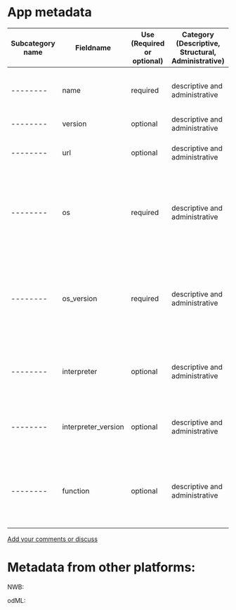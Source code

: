 # App metadata

| Subcategory name	| Fieldname |	Use (Required or optional) |	Category (Descriptive, Structural, Administrative)	| General Description |	Type |
| -------- | -------- |	-------- |	--------	| -------- | ---- |
| -------- | name	   |   required| 	descriptive and administrative | the name of the NDI app used to analyze the dataset | string |
| -------- | version | optional | descriptive and administrative |	the version of the app	| string |
| -------- | url	| optional	| descriptive and administrative |	the url forthe repository of the app	| url |
| -------- | os | required | descriptive and administrative |	the operating system of the computer where the analysis was performed	| string |
| -------- | os_version | required | descriptive and administrative |	the version of the operative system of the computer where the analysis was performed	| string |
| -------- | interpreter | optional | descriptive and administrative |	the code interpreter if the app/analysis code uses one| string |
| -------- | interpreter_version | optional | descriptive and administrative |	the version of the interpreter used to run the analysis code | string |
| -------- | function | optional | descriptive and administrative |	the name of the function that was called to perform the calculations in the document | string |

[Add your comments or discuss](https://github.com/VH-Lab/neuroscienceexperimentalmetadata/issues/5)

# Metadata from other platforms:

NWB:

odML: 
